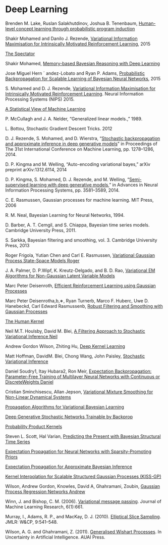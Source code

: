 # Deep Learning

Brenden M. Lake, Ruslan Salakhutdinov, Joshua B. Tenenbaum,
[Human-level concept learning
through probabilistic
program induction](http://web.mit.edu/cocosci/Papers/Science-2015-Lake-1332-8.pdf)

Shakir Mohamed and Danilo J. Rezende,
[Variational Information Maximisation for
Intrinsically Motivated Reinforcement Learning](http://arxiv.org/pdf/1509.08731v1.pdf), 2015

[The Spectator](http://blog.shakirm.com/)

Shakir Mohamed,
[Memory-based
Bayesian Reasoning
with Deep Learning](http://blog.shakirm.com/wp-content/uploads/2015/11/CSML_BayesDeep.pdf)

Jose Miguel Hern ´ andez-Lobato and Ryan P. Adams,
[Probabilistic Backpropagation for Scalable
Learning of Bayesian Neural Networks](http://arxiv.org/pdf/1502.05336v2.pdf), 2015

S. Mohamed and D. J. Rezende, [Variational Information Maximisation for Intrinsically Motivated Reinforcement Learning](http://arxiv.org/abs/1509.08731). Neural Information Processing Systems (NIPS) 2015.

[A Statistical View of Machine Learning](http://blog.shakirm.com/wp-content/uploads/2015/07/SVDL.pdf)

P. McCullagh and J. A. Nelder, “Generalized linear models.,”
1989.

L. Bottou, Stochastic Gradient Descent Tricks. 2012

D. J. Rezende, S. Mohamed, and D. Wierstra, “[Stochastic backpropagation
and approximate inference in deep generative models](http://arxiv.org/pdf/1401.4082.pdf)”
in Proceedings of The 31st International Conference on Machine
Learning, pp. 1278–1286, 2014.

D. P. Kingma and M. Welling, “Auto-encoding variational bayes,”
arXiv preprint arXiv:1312.6114, 2014

D. P. Kingma, S. Mohamed, D. J. Rezende, and M. Welling,
“[Semi-supervised learning with deep generative models](http://arxiv.org/abs/1406.5298),” in Advances
in Neural Information Processing Systems, pp. 3581–3589,
2014.

C. E. Rasmussen, Gaussian processes for machine learning. MIT
Press, 2006

R. M. Neal, Bayesian Learning for Neural Networks, 1994.

D. Barber, A. T. Cemgil, and S. Chiappa, Bayesian time series models.
Cambridge University Press, 2011.

S. Sarkka, Bayesian filtering and smoothing, vol. 3. Cambridge University
Press, 2013

Roger Frigola, Yutian Chen and Carl E. Rasmussen,
[Variational Gaussian Process State-Space Models
Roger]()

J. A. Palmer, D. P.Wipf, K. Kreutz-Delgado, and B. D. Rao,
[Variational EM Algorithms for Non-Gaussian Latent Variable Models]()

Marc Peter Deisenroth,
[Efficient Reinforcement Learning using Gaussian Processes]()

Marc Peter Deisenrotha,b,∗, Ryan Turnerb, Marco F. Huberc, Uwe D. Hanebeckd, Carl Edward Rasmussenb,
[Robust Filtering and Smoothing with Gaussian Processes]()

[The Human Kernel]()

Neil M.T. Houlsby, David M. Blei,
[A Filtering Approach to Stochastic Variational Inference
Neil]()

Andrew Gordon Wilson, Zhiting Hu,
[Deep Kernel Learning]()

Matt Hoffman, DavidM. Blei, Chong Wang, John Paisley,
[Stochastic Variational Inference]()

Daniel Soudry1, Itay Hubara2, Ron Meir,
[Expectation Backpropagation: Parameter-Free Training of Multilayer Neural Networks with Continuous or DiscreteWeights
Daniel]()

Cristian Sminchisescu, Allan Jepson,
[Variational Mixture Smoothing for Non-Linear Dynamical Systems]()

[Propagation Algorithms for Variational Bayesian Learning]()

[Deep Generative Stochastic Networks Trainable by Backprop]()

[Probability Product Kernels]()

Steven L. Scott, Hal Varian,
[Predicting the Present with Bayesian Structural Time Series]()

[Expectation Propagation for Neural Networks with Sparsity-Promoting Priors]()

[Expectation Propagation for Approximate Bayesian Inference]()

[Kernel Interpolation for Scalable Structured Gaussian Processes (KISS-GP)]()

Wilson, Andrew Gordon,
Knowles, David A,
Ghahramani, Zoubin,
[Gaussian Process Regression Networks
Andrew]()

Winn, J. and Bishop, C. M. (2006). [Variational message passing](http://www.cs.princeton.edu/courses/archive/spring06/cos598C/papers/WinnBishop2005.pdf). Journal of Machine Learning Research,
6(1):661.

Murray, I., Adams, R. P., and MacKay, D. J. (2010). [Elliptical Slice Sampling](). JMLR: W&CP, 9:541–548.

Wilson, A. G. and Ghahramani, Z. (2011). [Generalised Wishart Processes](). In Uncertainty in Artificial
Intelligence. AUAI Press.

